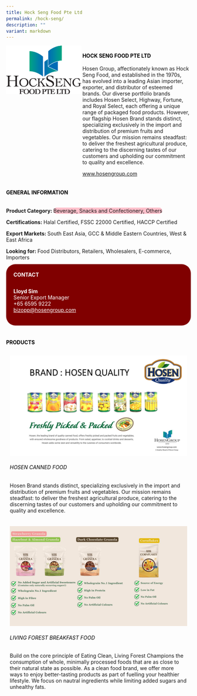 ```yaml
---
title: Hock Seng Food Pte Ltd
permalink: /hock-seng/
description: ""
variant: markdown
---
```

<div class="flex-paragraph">
	<div style="display: flex; flex-wrap: wrap;" class="flex-container">
		<div style="flex: 1 1 40%; display: block;" class="card sgds">
			<img src="/images/Hock%20Seng/hock_seng_logo.png">
		</div>
		<div style="flex: 1 1 58%; display: block; margin-left: 3px" class="card-sgds">
			<h4 style="text-transform: uppercase; color: black;"><b>Hock Seng Food Pte Ltd</b></h4>
			<p>Hosen Group, affectionately known as Hock Seng Food, and established in the 1970s, has evolved into a leading Asian importer, exporter, and distributor of esteemed brands. Our diverse portfolio brands includes Hosen Select, Highway, Fortune, and Royal Select, each offering a unique range of packaged food products. However, our flagship Hosen Brand stands distinct, specializing exclusively in the import and distribution of premium fruits and vegetables. Our mission remains steadfast: to deliver the freshest agricultural produce, catering to the discerning tastes of our customers and upholding our commitment to quality and excellence.</p>
			<p><a target="_blank" href="https://www.hosengroup.com">www.hosengroup.com</a></p>
		</div>
	</div>
</div>

<h4 style="text-transform: uppercase; color: black;">
	<b>General Information</b>
</h4>
<div style="display: flex; flex-wrap: wrap;" class="flex-container">
	<div style="flex: 1 1 65%; display: block; align-self: stretch" class="card sgds">
		<div class="flex-paragraph">
			<p>
				<b>Product Category: </b>
				<span style="background-color: pink; border-radius: 10px;">Beverage, Snacks and Confectionery, Others</span>
			</p>
			<p>
				<b>Certifications: </b>Halal Certified, FSSC 22000 Certified, HACCP Certified
			</p>
			<p>
				<b>Export Markets: </b>South East Asia, GCC &amp; Middle Eastern Countries, West &amp; East Africa
			</p>
			<p style="margin-bottom: 10px;">
				<b>Looking for: </b>Food Distributors, Retailers, Wholesalers, E-commerce, Importers
			</p>
		</div>
	</div>
	<div style="flex: 1 1 35%; padding: 10px; display: block; background-color: maroon; border-radius: 25px; align-self: center;" class="card sgds">
		<h4 style="color: white; margin-top: 10px; margin-left: 10px;">CONTACT</h4>
		<div class="flex-paragraph">
			<p style="padding: 10px; color: white;">
				<b>Lloyd Sim</b>
				<br>Senior Export Manager<br>+65 6595 9222<br>
				<a style="color: white;" href="mailto:bizopp@hosengroup.com">bizopp@hosengroup.com</a>
			</p>
		</div>
	</div>
</div>
<br>
<h4 style="text-transform: uppercase; color: black;">
	<b>Products</b>
</h4>
<div style="display: flex; flex-wrap: wrap;">
	<div style="flex: 1 1 47%; margin: 10px; display: block;" class="card sgds">
		<div style="display: block;" class="flex-image">
			<img src="/images/Hock%20Seng/hock_seng_product_01.jpg">
		</div>
		<div class="flex-paragraph">
			<h6 style="text-transform: uppercase; color: black;">Hosen Canned Food</h6>
			<p>Hosen Brand stands distinct, specializing exclusively in the import and distribution of premium fruits and vegetables. Our mission remains steadfast: to deliver the freshest agricultural produce, catering to the discerning tastes of our customers and upholding our commitment to quality and excellence.</p>
		</div>
	</div>
	<div style="flex: 1 1 47%; margin: 10px; display: block;" class="card sgds">
		<div style="display: block;" class="flex-image">
			<img src="/images/Hock%20Seng/hock_seng_product_02.jpg">
		</div>
		<div class="flex-paragraph">
			<h6 style="text-transform: uppercase; color: black;">Living Forest Breakfast Food</h6>
			<p>Build on the core principle of Eating Clean, Living Forest Champions the consumption of whole, minimally processed foods that are as close to their natural state as possible.  As a clean food brand, we offer more ways to enjoy better-tasting products as part of fuelling your healthier lifestyle. We focus on nautral ingredients while limiting added sugars and unhealthy fats.</p>
		</div>
	</div>
</div>